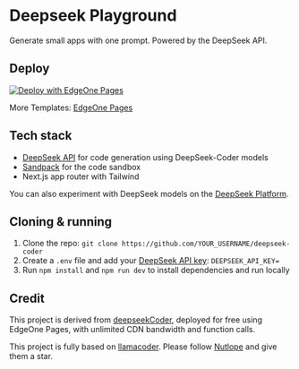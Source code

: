 # Deepseek Playground

Generate small apps with one prompt. Powered by the DeepSeek API.

## Deploy

[![Deploy with EdgeOne Pages](https://cdnstatic.tencentcs.com/edgeone/pages/deploy.svg)](https://edgeone.ai/pages/new?from=github&template=deepseek)

More Templates: [EdgeOne Pages](https://edgeone.ai/pages/templates)

## Tech stack

- [DeepSeek API](https://platform.deepseek.com/docs) for code generation using DeepSeek-Coder models
- [Sandpack](https://sandpack.codesandbox.io/) for the code sandbox
- Next.js app router with Tailwind

You can also experiment with DeepSeek models on the [DeepSeek Platform](https://platform.deepseek.com/).

## Cloning & running

1. Clone the repo: `git clone https://github.com/YOUR_USERNAME/deepseek-coder`
2. Create a `.env` file and add your [DeepSeek API key](https://platform.deepseek.com/api-keys): `DEEPSEEK_API_KEY=`
3. Run `npm install` and `npm run dev` to install dependencies and run locally

## Credit

This project is derived from [deepseekCoder](https://github.com/sing1ee/deepseekCoder), deployed for free using EdgeOne Pages, with unlimited CDN bandwidth and function calls.

This project is fully based on [llamacoder](https://github.com/Nutlope/llamacoder). Please follow [Nutlope](https://github.com/Nutlope) and give them a star.
